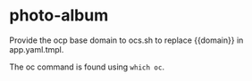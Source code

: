# photo-album

Provide the ocp base domain to ocs.sh to replace {{domain}} in app.yaml.tmpl.

The oc command is found using `which oc`.

